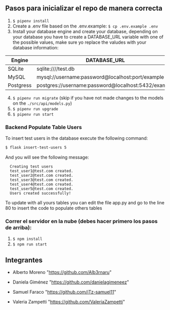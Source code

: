 ## Pasos para inicializar el repo de manera correcta

1. `$ pipenv install`
2. Create a .env file based on the .env.example: `$ cp .env.example .env`
3. Install your database engine and create your database, depending on your database you have to create a DATABASE_URL variable with one of the possible values, make sure yo replace the valudes with your database information:

| Engine    | DATABASE_URL                                        |
| --------- | --------------------------------------------------- |
| SQLite    | sqlite:////test.db                                  |
| MySQL     | mysql://username:password@localhost:port/example    |
| Postgress | postgres://username:password@localhost:5432/example |

4. `$ pipenv run migrate` (skip if you have not made changes to the models on the `./src/api/models.py`)
5. `$ pipenv run upgrade`
6. `$ pipenv run start`

### Backend Populate Table Users

To insert test users in the database execute the following command:

```sh
$ flask insert-test-users 5
```

And you will see the following message:

```
  Creating test users
  test_user1@test.com created.
  test_user2@test.com created.
  test_user3@test.com created.
  test_user4@test.com created.
  test_user5@test.com created.
  Users created successfully!
```

To update with all yours tables you can edit the file app.py and go to the line 80 to insert the code to populate others tables

### Correr el servidor en la nube (debes hacer primero los pasos de arriba):

1. `$ npm install`
2. `$ npm run start`

## Integrantes

- Alberto Moreno "https://github.com/Alb3rnaru"

- Daniela Giménez "https://github.com/danielagimeneez"

- Samuel Faraco "https://github.com/iTz-samuel11"

- Valeria Zampetti "https://github.com/ValeriaZampetti"
